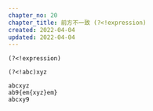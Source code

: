 ```yaml
---
chapter_no: 20
chapter_title: 前方不一致 (?<!expression)
created: 2022-04-04
updated: 2022-04-04
---
```

```syntax:正規表現
(?<!expression)
```

```:例) 前方が"abc"でない"xyz"にヒット
(?<!abc)xyz
```
```output:赤文字部分がヒット
abcxyz
ab9{em{xyz}em}
abcxy9
```
